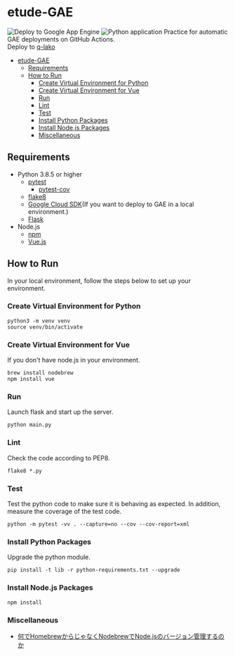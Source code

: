 # etude-GAE

![Deploy to Google App Engine](https://github.com/yusuke-sforzando/etude-GAE-deploy/workflows/Deploy%20to%20Google%20App%20Engine/badge.svg)
![Python application](https://github.com/yusuke-sforzando/etude-GAE-deploy/workflows/Python%20application/badge.svg)
Practice for automatic GAE deployments on GitHub Actions.  
Deploy to [q-lako](https://q-lako.appspot.com)

- [etude-GAE](#etude-gae)
  - [Requirements](#requirements)
  - [How to Run](#how-to-run)
    - [Create Virtual Environment for Python](#create-virtual-environment-for-python)
    - [Create Virtual Environment for Vue](#create-virtual-environment-for-vue)
    - [Run](#run)
    - [Lint](#lint)
    - [Test](#test)
    - [Install Python Packages](#install-python-packages)
    - [Install Node.js Packages](#install-nodejs-packages)
    - [Miscellaneous](#miscellaneous)

## Requirements

- Python 3.8.5 or higher
  - [pytest](https://docs.pytest.org/en/stable/)
    - [pytest-cov](https://pypi.org/project/pytest-cov/)
  - [flake8](https://pypi.org/project/flake8/)
  - [Google Cloud SDK](https://cloud.google.com/sdk/)(If you want to deploy to GAE in a local environment.)
  - [Flask](http://flask.pocoo.org/)
- Node.js
  - [npm](https://www.npmjs.com)
  - [Vue.js](https://jp.vuejs.org/index.html)

## How to Run

In your local environment, follow the steps below to set up your environment.

### Create Virtual Environment for Python

```shell
python3 -m venv venv
source venv/bin/activate
```

### Create Virtual Environment for Vue

If you don't have node.js in your environment.

```shell
brew install nodebrew
npm install vue
```

### Run

Launch flask and start up the server.

```shell
python main.py
```

### Lint

Check the code according to PEP8.

```shell
flake8 *.py
```

### Test

Test the python code to make sure it is behaving as expected.
In addition, measure the coverage of the test code.

```shell
python -m pytest -vv . --capture=no --cov --cov-report=xml
```

### Install Python Packages

Upgrade the python module.

```shell
pip install -t lib -r python-requirements.txt --upgrade
```

### Install Node.js Packages

```shell
npm install
```

### Miscellaneous

- [何でHomebrewからじゃなくNodebrewでNode.jsのバージョン管理するのか](https://ocws.jp/blog/why-do-you-version-node-js-in-a-nodebrew-not-from-homebrew/)
